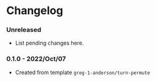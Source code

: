 # Changelog

### Unreleased

* List pending changes here.

### 0.1.0 - 2022/Oct/07

* Created from template `greg-1-anderson/turn-permute`
